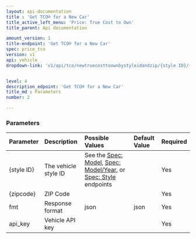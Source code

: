 ```yaml
---
layout: api-documentation
title : 'Get TCO® for a New Car'
title_active_left_menu: 'Price: True Cost to Own'
title_parent: Api documentation

amount_version: 1
title-endpoint: 'Get TCO® for a New Car'
spec: price_tco
version: v1
api: vehicle
dropdown-link: 'v1/api/tco/newtruecosttoownbystyleidandzip/{style ID}/{zipcode}'


level: 4
description_edpoint: 'Get TCO® for a New Car'
title_md : Parameters
number: 2

---
```


### Parameters

| Parameter  | Description                           | Possible Values                                                                                                                                                                                             | Default Value | Required |
|:-----------|:--------------------------------------|:------------------------------------------------------------------------------------------------------------------------------------------------------------------------------------------------------------|:------------- |:-------- |
| {style ID} | The vehicle style ID | See the [Spec: Model](/api-documentation/vehicle/spec_model/v3/), [Spec: Model/Year](/api-documentation/vehicle/spec_model_year/v3/), or [Spec: Style](/api-documentation/vehicle/spec_style/v3/) endpoints | | Yes |
| {zipcode}  | ZIP Code                              |                                                                                                                                                                                                             |               | Yes      |
| fmt        | Response format                       | json                                                                                                                                                                                                        | json          | Yes      |
| api_key    | Vehicle API key                       |                                                                                                                                                                                                             |               | Yes      |

